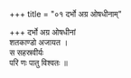 +++
title = "०१ दर्भो अग्र ओषधीनाम्"

+++
दर्भो अग्र ओषधीनां  
शतकाण्डो अजायत ।  
स सहस्रवीर्यः  
परि णः पातु विश्वतः ॥